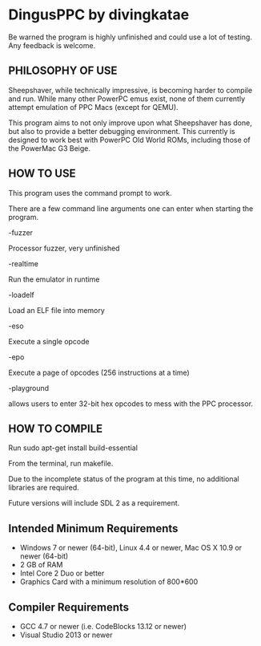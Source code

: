 # DingusPPC by divingkatae

Be warned the program is highly unfinished and could use a lot of testing. Any feedback is welcome.

## PHILOSOPHY OF USE
 
Sheepshaver, while technically impressive, is becoming harder to compile and run. While many other PowerPC emus exist, none of them currently attempt emulation of PPC Macs (except for QEMU). 

This program aims to not only improve upon what Sheepshaver has done, but also to provide a better debugging environment. This currently is designed to work best with PowerPC Old World ROMs, 
including those of the PowerMac G3 Beige.
 
## HOW TO USE

This program uses the command prompt to work.

There are a few command line arguments one can enter when starting the program.

-fuzzer

Processor fuzzer, very unfinished

-realtime

Run the emulator in runtime

-loadelf

Load an ELF file into memory

-eso

Execute a single opcode

-epo

Execute a page of opcodes (256 instructions at a time)

-playground

allows users to enter 32-bit hex opcodes to mess with the PPC processor. 

## HOW TO COMPILE 
 
Run sudo apt-get install build-essential
 
From the terminal, run makefile.
 
Due to the incomplete status of the program at this time, no additional libraries are required.
 
Future versions will include SDL 2 as a requirement.
 
## Intended Minimum Requirements
 
- Windows 7 or newer (64-bit), Linux 4.4 or newer, Mac OS X 10.9 or newer (64-bit)
- 2 GB of RAM
- Intel Core 2 Duo or better
- Graphics Card with a minimum resolution of 800*600
 
## Compiler Requirements
 
- GCC 4.7 or newer (i.e. CodeBlocks 13.12 or newer)
- Visual Studio 2013 or newer
